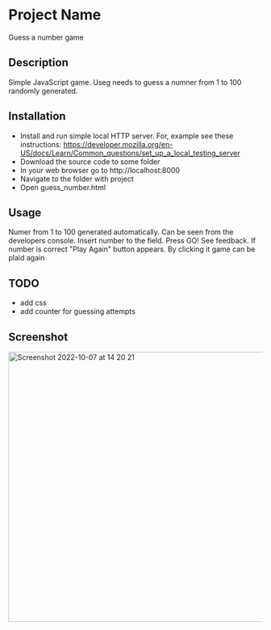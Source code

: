 # Project Name
Guess a number game
## Description
Simple JavaScript game. Useg needs to guess a numner from 1 to 100 randomly generated.

## Installation
- Install and run simple local HTTP server. For, example see these instructions:
https://developer.mozilla.org/en-US/docs/Learn/Common_questions/set_up_a_local_testing_server
- Download the source code to some folder
- In your web browser go to http://localhost:8000
- Navigate to the folder with project
- Open guess_number.html

## Usage
Numer from 1 to 100 generated automatically. Can be seen from the developers console.
Insert number to the field.
Press GO!
See feedback.
If number is correct "Play Again" button appears. By clicking it game can be plaid again

## TODO
- add css
- add counter for guessing attempts
    
## Screenshot 

<img width="534" alt="Screenshot 2022-10-07 at 14 20 21" src="https://user-images.githubusercontent.com/42982515/194541663-1490bb2e-9297-4750-bc71-884f3741a3ce.png">

